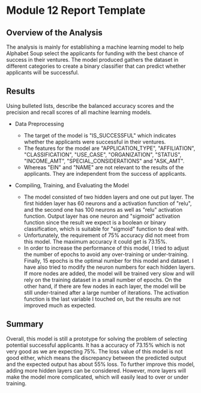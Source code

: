 # Module 12 Report Template

## Overview of the Analysis

The analysis is mainly for establishing a machine learning model to help Alphabet Soup select the applicants for funding with the best chance of success in their ventures. The model produced gathers the dataset in different categories to create a binary classifier that can predict whether applicants will be successful.

## Results

Using bulleted lists, describe the balanced accuracy scores and the precision and recall scores of all machine learning models.

* Data Preprocessing
  * The target of the model is "IS_SUCCESSFUL" which indicates whether the applicants were successful in their ventures.
  * The features for the model are "APPLICATION_TYPE", "AFFILIATION", "CLASSIFICATION", "USE_CASE", "ORGANIZATION", "STATUS", "INCOME_AMT", "SPECIAL_CONSIDERATIONS" and "ASK_AMT".
  * Whereas "EIN" and "NAME" are not relevant to the results of the applicants. They are independent from the success of applicants.

* Compiling, Training, and Evaluating the Model
  * The model consisted of two hidden layers and one out put layer. The first hidden layer has 60 neurons and a activation function of "relu", and the second one has 100 neurons as well as "relu" activation function. Output layer has one neuron and "sigmoid" activation function since the result we expect is a boolean or binary classification, which is suitable for "sigmoid" function to deal with. 
  * Unfortunately, the requirement of 75% accuracy did not meet from this model. The maximum accuracy it could get is 73.15%.
  * In order to increase the performance of this model, I tried to adjust the number of epochs to avoid any over-training or under-training. Finally, 15 epochs is the optimal number for this model and dataset. I have also tried to modify the neuron numbers for each hidden layers. If more nodes are added, the model will be trained very slow and will rely on the training dataset in a small number of epochs. On the other hand, if there are few nodes in each layer, the model will be still under-trained after a large number of iterations. The activation function is the last variable I touched on, but the results are not improved much as expected.

## Summary

Overall, this model is still a prototype for solving the problem of selecting potential successful applicants. It has a accuracy of 73.15% which is not very good as we are expecting 75%. The loss value of this model is not good either, which means the discrepancy between the predicted output and the expected output has about 55% loss. To further improve this model, adding more hidden layers can be considered. However, more layers will make the model more complicated, which will easily lead to over or under training.